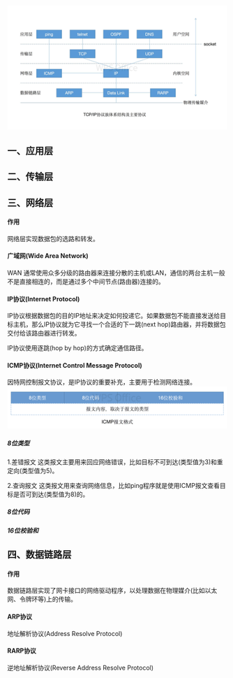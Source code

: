 ![TCP/IP协议族](tcp-ip-protocol.jpg)

## 一、应用层

## 二、传输层

## 三、网络层

#### 作用
网络层实现数据包的选路和转发。

#### 广域网(Wide Area Network)
WAN 通常使用众多分级的路由器来连接分散的主机或LAN，通信的两台主机一般不是直接相连的，而是通过多个中间节点(路由器)连接的。

#### IP协议(Internet Protocol)
IP协议根据数据包的目的IP地址来决定如何投递它。如果数据包不能直接发送给目标主机，那么IP协议就为它寻找一个合适的下一跳(next hop)路由器，并将数据包交付给该路由器进行转发。

IP协议使用逐跳(hop by hop)的方式确定通信路径。

#### ICMP协议(Internet Control Message Protocol)
因特网控制报文协议，是IP协议的重要补充，主要用于检测网络连接。
![icmp](icmp.png)

##### 8位类型
1.差错报文
这类报文主要用来回应网络错误，比如目标不可到达(类型值为3)和重定向(类型值为5)。

2.查询报文
这类报文用来查询网络信息，比如ping程序就是使用ICMP报文查看目标是否可到达(类型值为8)的。

##### 8位代码
##### 16位校验和




## 四、数据链路层

#### 作用
数据链路层实现了网卡接口的网络驱动程序，以处理数据在物理媒介(比如以太网、令牌环等)上的传输。

#### ARP协议

地址解析协议(Address Resolve Protocol)

#### RARP协议

逆地址解析协议(Reverse Address Resolve Protocol)